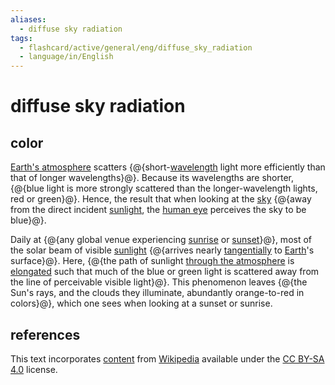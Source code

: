 ```yaml
---
aliases:
  - diffuse sky radiation
tags:
  - flashcard/active/general/eng/diffuse_sky_radiation
  - language/in/English
---
```


# diffuse sky radiation

## color

[Earth's atmosphere](atmosphere%20of%20Earth.md) scatters {@{short-[wavelength](wavelength.md) light more efficiently than that of longer wavelengths}@}. Because its wavelengths are shorter, {@{blue light is more strongly scattered than the longer-wavelength lights, red or green}@}. Hence, the result that when looking at the [sky](sky.md) {@{away from the direct incident [sunlight](sunlight.md), the [human eye](human%20eye.md) perceives the sky to be blue}@}. <!--SR:!2027-06-28,814,330!2025-12-15,358,270!2029-01-20,1288,350-->

Daily at {@{any global venue experiencing [sunrise](sunrise.md) or [sunset](sunset.md)}@}, most of the solar beam of visible [sunlight](sunlight.md) {@{arrives nearly [tangentially](tangent%20lines%20to%20circles.md) to [Earth](Earth.md)'s surface}@}. Here, {@{the path of sunlight [through the atmosphere](air%20mass%20(astronomy).md) is [elongated](optical%20path%20length.md) such that much of the blue or green light is scattered away from the line of perceivable visible light}@}. This phenomenon leaves {@{the Sun's rays, and the clouds they illuminate, abundantly orange-to-red in colors}@}, which one sees when looking at a sunset or sunrise. <!--SR:!2028-01-29,1010,350!2027-01-10,690,330!2027-02-08,597,270!2028-01-05,949,310-->

## references

This text incorporates [content](https://en.wikipedia.org/wiki/diffuse_sky_radiation) from [Wikipedia](Wikipedia.md) available under the [CC BY-SA 4.0](https://creativecommons.org/licenses/by-sa/4.0/) license.
